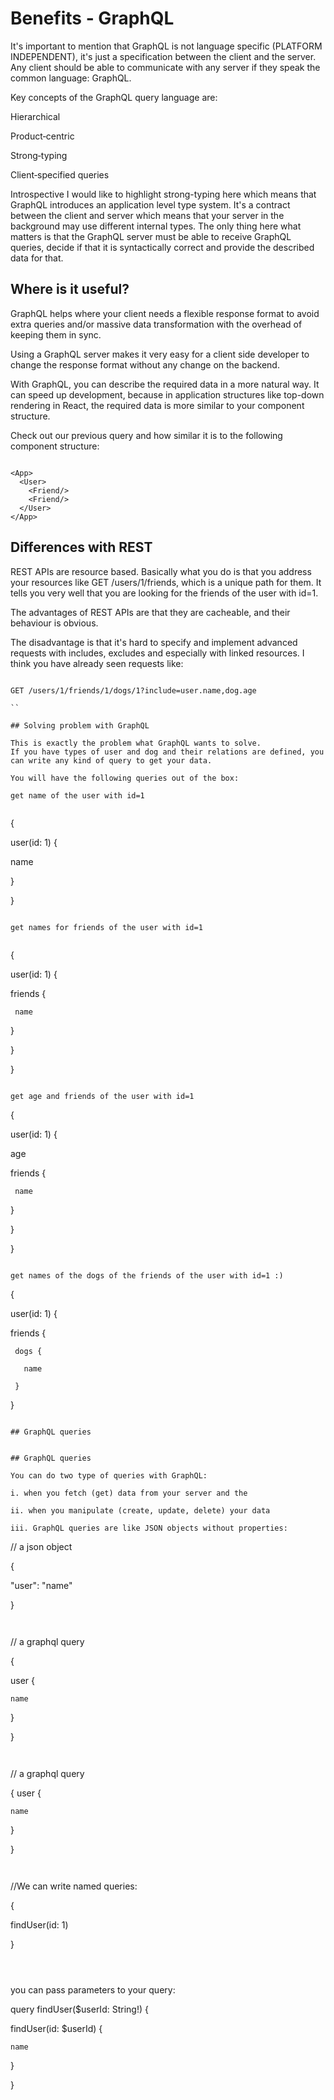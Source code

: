 # Benefits - GraphQL

It's important to mention that GraphQL is not language specific (PLATFORM INDEPENDENT), it's just a specification between the client and the server. Any client should be able to communicate with any server if they speak the common language: GraphQL.

Key concepts of the GraphQL query language are:

Hierarchical

Product‐centric

Strong‐typing

Client‐specified queries

Introspective
I would like to highlight strong-typing here which means that GraphQL introduces an application level type system. It's a contract between the client and server which means that your server in the background may use different internal types. The only thing here what matters is that the GraphQL server must be able to receive GraphQL queries, decide if that it is syntactically correct and provide the described data for that.

## Where is it useful?

GraphQL helps where your client needs a flexible response format to avoid extra queries and/or massive data transformation with the overhead of keeping them in sync.

Using a GraphQL server makes it very easy for a client side developer to change the response format without any change on the backend.

With GraphQL, you can describe the required data in a more natural way. It can speed up development, because in application structures like top-down rendering in React, the required data is more similar to your component structure.

Check out our previous query and how similar it is to the following component structure:

```

<App>  
  <User>
    <Friend/>
    <Friend/>
  </User>
</App>  

```


## Differences with REST

REST APIs are resource based. Basically what you do is that you address your resources like GET /users/1/friends, 
which is a unique path for them. It tells you very well that you are looking for the friends of the user with id=1.

The advantages of REST APIs are that they are cacheable, and their behaviour is obvious.

The disadvantage is that it's hard to specify and implement advanced requests with includes, excludes and especially with linked resources. I think you have already seen requests like: 

```

GET /users/1/friends/1/dogs/1?include=user.name,dog.age

``

## Solving problem with GraphQL

This is exactly the problem what GraphQL wants to solve. 
If you have types of user and dog and their relations are defined, you can write any kind of query to get your data.

You will have the following queries out of the box:

get name of the user with id=1


``` 

{

 user(id: 1) {

   name

 }

}

```

get names for friends of the user with id=1


```

{

 user(id: 1) {

   friends {

     name

   }

 }

}

```

get age and friends of the user with id=1

```

{

 user(id: 1) {

   age

   friends {

     name

   }

 }

}

```

get names of the dogs of the friends of the user with id=1 :)

```
{

 user(id: 1) {

   friends {

     dogs {

       name

     }

   }

   ```

   ## GraphQL queries


## GraphQL queries

You can do two type of queries with GraphQL:

i. when you fetch (get) data from your server and the

ii. when you manipulate (create, update, delete) your data

iii. GraphQL queries are like JSON objects without properties:

```
// a json object

{

  "user": "name"

}

```


```

// a graphql query

{

  user {

    name

  }

}

```


```
// a graphql query

{
  user {

    name

  }

}

```


```
//We can write named queries:

{

  findUser(id: 1)

}

```



```

you can pass parameters to your query:

query findUser($userId: String!) { 

  findUser(id: $userId) {

    name

  }
  
}

```

